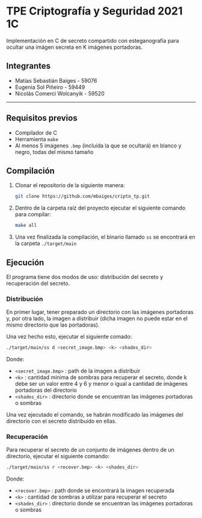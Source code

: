 # TPE Criptografía y Seguridad 2021 1C

Implementación en C de secreto compartido con esteganografía para ocultar una imágen secreta en K imágenes portadoras.

## Integrantes
- Matías Sebastián Baiges - 59076
- Eugenia Sol Piñeiro - 59449
- Nicolás Comerci Wolcanyik - 59520

---
## Requisitos previos
- Compilador de C
- Herramienta `make`
- Al menos 5 imágenes `.bmp` (incluída la que se ocultará) en blanco y negro, todas del mismo tamaño

## Compilación
1. Clonar el repositorio de la siguiente manera:
   ```bash
   git clone https://github.com/mbaiges/cripto_tp.git
   ```
2. Dentro de la carpeta raíz del proyecto ejecutar el siguiente comando para compilar:
   ```bash
   make all
   ```
3. Una vez finalizada la compilación, el binario llamado `ss` se encontrará en la carpeta `./target/main` 

## Ejecución
El programa tiene dos modos de uso: distribución del secreto y recuperación del secreto.

### Distribución

En primer lugar, tener preparado un directorio con las imágenes portadoras y, por otra lado, la imagen a distribuir (dicha imagen no puede estar en el mismo directorio que las portadoras).

Una vez hecho esto, ejecutar el siguiente comado:
```bash
./target/main/ss d <secret_image.bmp> <k> <shades_dir>
```
Donde:
- `<secret_image.bmp>` : path de la imagen a distribuir
- `<k>` : cantidad mínima de sombras para recuperar el secreto, donde k debe ser un valor entre 4 y 6 y menor o igual a cantidad de imágenes portadoras del directorio
- `<shades_dir>` : directorio donde se encuentran las imágenes portadoras o sombras

Una vez ejecutado el comando, se habrán modificado las imágenes del directorio con el secreto distribuído en ellas.

### Recuperación
Para recuperar el secreto de un conjunto de imágenes dentro de un directorio, ejecutar el siguiente comando:

```bash
./target/main/ss r <recover.bmp> <k> <shades_dir>
```
Donde:
- `<recover.bmp>` : path donde se encontrará la imagen recuperada
- `<k>` : cantidad de sombras a utilizar para recuperar el secreto
- `<shades_dir>` : directorio donde se encuentran las imágenes portadoras o sombras

